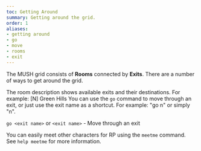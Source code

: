 ```yaml
---
toc: Getting Around
summary: Getting around the grid.
order: 1
aliases:
- getting around
- go
- move
- rooms
- exit
---
```

The MUSH grid consists of **Rooms** connected by **Exits**.  There are a number of ways to get around the grid.

The room description shows available exits and their destinations.  For example:
      [N] Green Hills
You can use the `go` command to move through an exit, or just use the exit name as a shortcut.  For example:  "go n" or simply "n".

`go <exit name>` or `<exit name>` - Move through an exit

You can easily meet other characters for RP using the `meetme` command.  See `help meetme` for more information.
